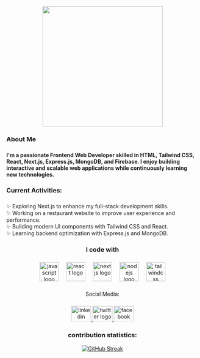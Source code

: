 <div align="center">
  <img height="315" src="https://i.ibb.co.com/J1WGqNG/Git-Hub-Banner.jpg"  />
</div>

###

<h3 align="left">About Me</h3>

###

<h4 align="left">I'm a passionate Frontend Web Developer skilled in HTML, Tailwind CSS, React, Next.js, Express.js, MongoDB, and Firebase. I enjoy building interactive and scalable web applications while continuously learning new technologies.</h4>

###

<h3 align="left">Current Activities:</h3>

###

<p align="left">✨ Exploring Next.js to enhance my full-stack development skills.<br>✨ Working on a restaurant website to improve user experience and performance.<br>✨ Building modern UI components with Tailwind CSS and React.<br>✨ Learning backend optimization with Express.js and MongoDB.</p>

###

<h3 align="center">I code with</h3>

###

<div align="center">
  <img src="https://cdn.jsdelivr.net/gh/devicons/devicon/icons/javascript/javascript-original.svg" height="50" alt="javascript logo"  />
  <img width="12" />
  <img src="https://cdn.jsdelivr.net/gh/devicons/devicon/icons/react/react-original.svg" height="50" alt="react logo"  />
  <img width="12" />
  <img src="https://cdn.jsdelivr.net/gh/devicons/devicon/icons/nextjs/nextjs-original.svg" height="50" alt="nextjs logo"  />
  <img width="12" />
  <img src="https://cdn.jsdelivr.net/gh/devicons/devicon/icons/nodejs/nodejs-original.svg" height="50" alt="nodejs logo"  />
  <img width="12" />
  <img src="https://cdn.jsdelivr.net/gh/devicons/devicon/icons/tailwindcss/tailwindcss-original-wordmark.svg" height="50" alt="tailwindcss logo"  />
</div>

###

<p align="center">Social Media:</p>

###

<div align="center">
  <a href="https://www.linkedin.com/in/mohammed-ataul-karim-bbb70867/" target="_blank">
    <img src="https://raw.githubusercontent.com/maurodesouza/profile-readme-generator/master/src/assets/icons/social/linkedin/default.svg" width="52" height="40" alt="linkedin logo"  />
  </a>
  <a href="https://x.com/ataul_karim" target="_blank">
    <img src="https://raw.githubusercontent.com/maurodesouza/profile-readme-generator/master/src/assets/icons/social/twitter/default.svg" width="52" height="40" alt="twitter logo"  />
  </a>
  <a href="https://www.facebook.com/ataulkarimctg" target="_blank">
    <img src="https://raw.githubusercontent.com/maurodesouza/profile-readme-generator/master/src/assets/icons/social/facebook/default.svg" width="52" height="40" alt="facebook logo"  />
  </a>
</div>

###
<div align="center">
  <h3 align="center">contribution statistics:</h3>

[![GitHub Streak](https://nirzak-streak-stats.vercel.app?user=karimataulctg)](https://git.io/streak-stats)
</div>

